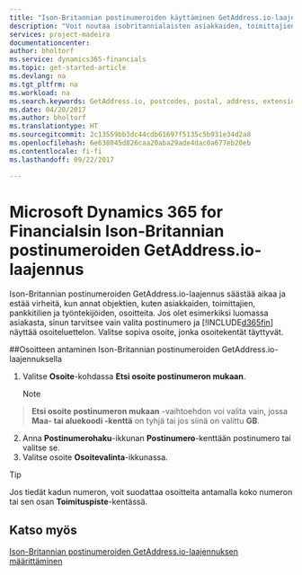```yaml
---
title: "Ison-Britannian postinumeroiden käyttäminen GetAddress.io-laajennuksella | Microsoft Docs"
description: "Voit noutaa isobritannialaisten asiakkaiden, toimittajien, työntekijöiden ja pankkien osoitteita GetAddress.io-palvelusta."
services: project-madeira
documentationcenter: 
author: bholtorf
ms.service: dynamics365-financials
ms.topic: get-started-article
ms.devlang: na
ms.tgt_pltfrm: na
ms.workload: na
ms.search.keywords: GetAddress.io, postcodes, postal, address, extension
ms.date: 04/20/2017
ms.author: bholtorf
ms.translationtype: HT
ms.sourcegitcommit: 2c13559bb3dc44cdb61697f5135c5b931e34d2a8
ms.openlocfilehash: 6e638045d826caa20aba29ade4dac0a677eb20eb
ms.contentlocale: fi-fi
ms.lasthandoff: 09/22/2017

---
```


# <a name="the-getaddressio-uk-postcodes-extension-to-microsoft-dynamics-365-for-financials"></a>Microsoft Dynamics 365 for Financialsin Ison-Britannian postinumeroiden GetAddress.io-laajennus
Ison-Britannian postinumeroiden GetAddress.io-laajennus säästää aikaa ja estää virheitä, kun annat objektien, kuten asiakkaiden, toimittajien, pankkitilien ja työntekijöiden, osoitteita. Jos olet esimerkiksi luomassa asiakasta, sinun tarvitsee vain valita postinumero ja [!INCLUDE[d365fin](includes/d365fin_md.md)] näyttää osoiteluettelon. Valitse sopiva osoite, jonka osoitekentät täyttyvät.  

##<a name="to-use-the-getaddressio-uk-postcodes-extension-when-you-enter-an-address"></a>Osoitteen antaminen Ison-Britannian postinumeroiden GetAddress.io-laajennuksella
1. Valitse **Osoite**-kohdassa **Etsi osoite postinumeron mukaan**.  

    > [!NOTE]  
>   **Etsi osoite postinumeron mukaan** -vaihtoehdon voi valita vain, jossa **Maa- tai aluekoodi -kenttä** on tyhjä tai jos siinä on valittu **GB**.
2. Anna **Postinumerohaku**-ikkunan **Postinumero**-kenttään postinumero tai valitse se.  
3. Valitse osoite **Osoitevalinta**-ikkunassa.  

> [!TIP]  
>   Jos tiedät kadun numeron, voit suodattaa osoitteita antamalla koko numeron tai sen osan **Toimituspiste**-kentässä.


## <a name="see-also"></a>Katso myös
[Ison-Britannian postinumeroiden GetAddress.io-laajennuksen määrittäminen](LocalFunctionality/UnitedKingdom/uk-setup-postal-code-service.md)

